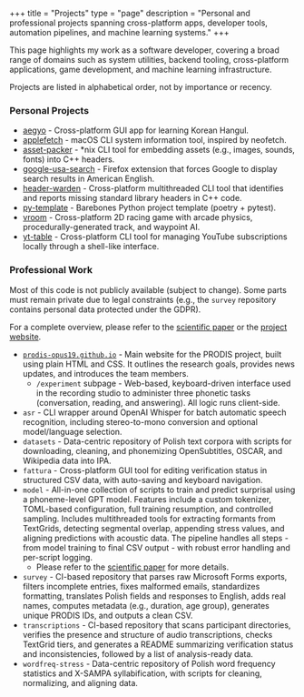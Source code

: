 +++
title = "Projects"
type = "page"
description = "Personal and professional projects spanning cross-platform apps, developer tools, automation pipelines, and machine learning systems."
+++

This page highlights my work as a software developer, covering a broad range of domains such as system utilities, backend tooling, cross-platform applications, game development, and machine learning infrastructure.

Projects are listed in alphabetical order, not by importance or recency.


### Personal Projects

- [aegyo](https://github.com/ryouze/aegyo) - Cross-platform GUI app for learning Korean Hangul.
- [applefetch](https://github.com/ryouze/applefetch) - macOS CLI system information tool, inspired by neofetch.
- [asset-packer](https://github.com/ryouze/asset-packer) - *nix CLI tool for embedding assets (e.g., images, sounds, fonts) into C++ headers.
- [google-usa-search](https://github.com/ryouze/google-usa-search) - Firefox extension that forces Google to display search results in American English.
- [header-warden](https://github.com/ryouze/header-warden) - Cross-platform multithreaded CLI tool that identifies and reports missing standard library headers in C++ code.
- [py-template](https://github.com/ryouze/py-template) - Barebones Python project template (poetry + pytest).
- [vroom](https://github.com/ryouze/vroom) - Cross-platform 2D racing game with arcade physics, procedurally-generated track, and waypoint AI.
- [yt-table](https://github.com/ryouze/yt-table) - Cross-platform CLI tool for managing YouTube subscriptions locally through a shell-like interface.


### Professional Work

Most of this code is not publicly available (subject to change). Some parts must remain private due to legal constraints (e.g., the `survey` repository contains personal data protected under the GDPR).

For a complete overview, please refer to the [scientific paper](https://arxiv.org/abs/2404.10112) or the [project website](https://prodis-opus19.github.io/).

- [`prodis-opus19.github.io`](https://prodis-opus19.github.io/) - Main website for the PRODIS project, built using plain HTML and CSS. It outlines the research goals, provides news updates, and introduces the team members.
  - `/experiment` subpage - Web-based, keyboard-driven interface used in the recording studio to administer three phonetic tasks (conversation, reading, and answering). All logic runs client-side.
- `asr` - CLI wrapper around OpenAI Whisper for batch automatic speech recognition, including stereo-to-mono conversion and optional model/language selection.
- `datasets` - Data-centric repository of Polish text corpora with scripts for downloading, cleaning, and phonemizing OpenSubtitles, OSCAR, and Wikipedia data into IPA.
- `fattura` - Cross-platform GUI tool for editing verification status in structured CSV data, with auto-saving and keyboard navigation.
- `model` - All-in-one collection of scripts to train and predict surprisal using a phoneme-level GPT model. Features include a custom tokenizer, TOML-based configuration, full training resumption, and controlled sampling. Includes multithreaded tools for extracting formants from TextGrids, detecting segmental overlap, appending stress values, and aligning predictions with acoustic data. The pipeline handles all steps - from model training to final CSV output - with robust error handling and per-script logging.
  - Please refer to the [scientific paper](https://arxiv.org/abs/2404.10112) for more details.
- `survey` - CI-based repository that parses raw Microsoft Forms exports, filters incomplete entries, fixes malformed emails, standardizes formatting, translates Polish fields and responses to English, adds real names, computes metadata (e.g., duration, age group), generates unique PRODIS IDs, and outputs a clean CSV.
- `transcriptions` - CI-based repository that scans participant directories, verifies the presence and structure of audio transcriptions, checks TextGrid tiers, and generates a README summarizing verification status and inconsistencies, followed by a list of analysis-ready data.
- `wordfreq-stress` - Data-centric repository of Polish word frequency statistics and X-SAMPA syllabification, with scripts for cleaning, normalizing, and aligning data.
